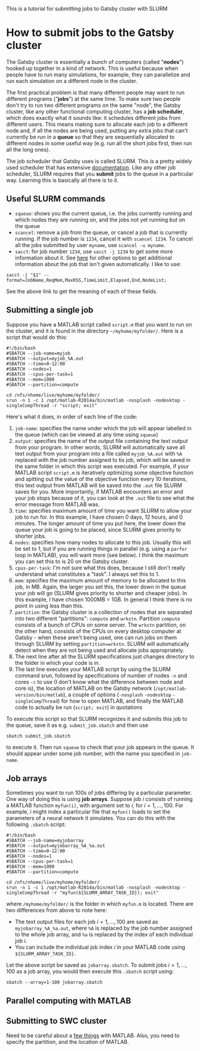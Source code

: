 This is a tutorial for submitting jobs to Gatsby cluster with SLURM

# How to submit jobs to the Gatsby cluster

The Gatsby cluster is essentially a bunch of computers (called "**nodes**") hooked up together in a kind of network. This is useful because when people have to run many simulations, for example, they can parallelize and run each simulation on a different node in the cluster.

The first practical problem is that many different people may want to run different programs ("**jobs**") at the same time. To make sure two people don't try to run two different programs on the same "node", the Gatsby cluster, like any other functional computing cluster, has a **job scheduler**, which does exactly what it sounds like: it schedules different jobs from different users. This means making sure to allocate each job to a different node and, if all the nodes are being used, putting any extra jobs that can't currently be run in a **queue** so that they are sequentially allocated to different nodes in some useful way (e.g. run all the short jobs first, then run all the long ones).

The job scheduler that Gatsby uses is called SLURM. This is a pretty widely used scheduler that has extensive [documentation](https://slurm.schedmd.com/documentation.html). Like any other job scheduler, SLURM requires that you **submit** jobs to the queue in a particular way. Learning this is basically all there is to it.

## Useful SLURM commands
* `squeue`: shows you the current queue, i.e. the jobs currently running and which nodes they are running on, and the jobs not yet running but on the queue
* `scancel`: remove a job from the queue, or cancel a job that is currently running. If the job number is `1234`, cancel it with `scancel 1234`. To cancel all the jobs submitted by user `myname`, use `scancel -u myname`.
* `sacct`: for job number `1234`, use `sacct -j 1234` to get some more information about it. See [here](https://slurm.schedmd.com/sacct.html) for other options to get additional information about the job that isn't given automatically. I like to use:
````
sacct -j "$1" --format=JobName,ReqMem,MaxRSS,TimeLimit,Elapsed,End,NodeList;
````
See the above link to get the meaning of each of these fields.

## Submitting a single job

Suppose you have a MATLAB script called `script.m` that you want to run on the cluster, and it is found in the directory `~/myhome/myfolder/`. Here is a script that would do this:
````
#!/bin/bash
#SBATCH --job-name=myjob
#SBATCH --output=myjob_%A.out
#SBATCH --time=0-12:00
#SBATCH --nodes=1
#SBATCH --cpus-per-task=1
#SBATCH --mem=1000
#SBATCH --partition=compute

cd /nfs/nhome/live/myhome/myfolder/
srun -n 1 -c 1 /opt/matlab-R2014a/bin/matlab -nosplash -nodesktop -singleCompThread -r "script; exit"
````
Here's what it does, in order of each line of the code:
1. `job-name`: specifies the name under which the job will appear labelled in the queue (which can be viewed at any time using `squeue`)
2. `output`: specifies the name of the output file containing the text output from your program. In other words, SLURM will automatically save all text output from your program into a file called `myjob_%A.out` with `%A` replaced with the job number assigned to tis job, which will be saved in the same folder in which this script was executed. For example, if your MATLAB script `script.m` is iteratively optimizing some objective function and spitting out the value of the objective function every 10 iterations, this text output from MATLAB will be saved into the `.out` file SLURM saves for you. More importantly, if MATLAB encounters an error and your job stops because of it, you can look at the `.out` file to see what the error message from MATLAB was.
3. `time`: specifies maximum amount of time you want SLURM to allow your job to run for. In this example, I have chosen 0 days, 12 hours, and 0 minutes. The longer amount of time you put here, the lower down the queue your job is going to be placed, since SLURM gives priority to shorter jobs.
4. `nodes`: specifies how many nodes to allocate to this job. Usually this will be set to 1, but if you are running things in parallel (e.g. using a `parfor` loop in MATLAB), you will want more (see below). I think the maximum you can set this to is 20 on the Gatsby cluster.
5. `cpus-per-task`: I'm not sure what this does, because I still don't really understand what constitutes a "task". I always set this to 1.
6. `mem`: specifies the maximum amount of memory to be allocated to this job, in MB. Again, the larger you set this, the lower down in the queue your job will go (SLURM gives priority to shorter and cheaper jobs). In this example, I have chosen 1000MB = 1GB. In general I think there is no point in using less than this.
7. `partition`: the Gatsby cluster is a collection of nodes that are separated into two different "partitions": `compute` and `wrkstn`. Partition `compute` consists of a bunch of CPUs on some server. The `wrkstn` partition, on the other hand, consists of the CPUs on every desktop computer at Gatsby - when these aren't being used, one can run jobs on them through SLURM by setting `partition=wrkstn`. SLURM will automatically detect when they are not being used and allocate jobs appropriately.
8. The next line after all the SLURM specifications just changes directory to the folder in which your code is in.
9. The last line executes your MATLAB script by using the SLURM command srun, followed by specifications of number of nodes `-n` and cores `-c` to use (I don't know what the difference between node and core is), the location of MATLAB on the Gatsby network (`/opt/matlab-version/bin/matlab`), a couple of options (`-nosplash` `-nodesktop` `-singleCompThread`) for how to open MATLAB, and finally the MATLAB code to actually be run (`script; exit`) in quotations

To execute this script so that SLURM recognizes it and submits this job to the queue, save it as e.g. `submit_job.sbatch` and then use
````
sbatch submit_job.sbatch
````
to execute it. Then run `squeue` to check that your job appears in the queue. It should appear under some job number, with the name you specified in `job-name`.


## Job arrays

Sometimes you want to run 100s of jobs differing by a particular parameter. One way of doing this is using **job arrays**. Suppose job $i$ consists of running a MATLAB function `myfun(i)`, with argument set to $i$, for $i = 1,...,100$. For example, $i$ might index a particular file that `myfun()` loads to set the parameters of a neural network it simulates. You can do this with the following `.sbatch` script:
````
#!/bin/bash
#SBATCH --job-name=myjobarray
#SBATCH --output=myjobarray_%A_%a.out
#SBATCH --time=0-12:00
#SBATCH --nodes=1
#SBATCH --cpus-per-task=1
#SBATCH --mem=1000
#SBATCH --partition=compute

cd /nfs/nhome/live/myhome/myfolder/
srun -n 1 -c 1 /opt/matlab-R2014a/bin/matlab -nosplash -nodesktop -singleCompThread -r "myfun(${SLURM_ARRAY_TASK_ID}); exit"
````
where `/myhome/myfolder/` is the folder in which `myfun.m` is located. There are two differences from above to note here:
* The text output files for each job $i=1,...,100$ are saved as `myjobarray_%A_%a.out`, where `%A` is replaced by the job number assigned to the whole job array, and `%a` is replaced by the index of each individual job $i$. 
* You can include the individual job index $i$ in your MATLAB code using `${SLURM_ARRAY_TASK_ID}`.

Let the above script be saved as `jobarray.sbatch`. To submit jobs $i=1,...,100$ as a job array, you would then execute this `.sbatch` script using:
````
sbatch --array=1-100 jobarray.sbatch

````

## Parallel computing with MATLAB



## Submitting to SWC cluster
Need to be careful about a [few things](https://wiki.ucl.ac.uk/display/SSC/Matlab) with MATLAB. Also, you need to specify the partition, and the location of MATLAB.

